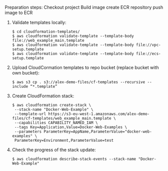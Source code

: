 Preparation steps:
Checkout project
Build image
create ECR repository
push image to ECR

1. Validate templates locally:
      ```
      $ cd cloudformation-templates/
      $ aws cloudformation validate-template --template-body file://web_example_main.template
      $ aws cloudformation validate-template --template-body file://vpc-setup.template
      $ aws cloudformation validate-template --template-body file://ecs-setup.template
      ```
1. Upload CloudCormation templates to repo bucket (replace bucket with own bucket):
      ```
      $ aws s3 cp . s3://alex-demo-files/cf-templates --recursive --include “*.template”
      ```
1. Create CloudFormation stack:
      ```
      $ aws cloudformation create-stack \
       --stack-name "Docker-Web-Example" \
       --template-url https://s3-eu-west-1.amazonaws.com/alex-demo-files/cf-templates/web_example_main.template \
       --capabilities CAPABILITY_NAMED_IAM \
       --tags Key=Application,Value=Docker-Web-Examples \
       --parameters ParameterKey=AppName,ParameterValue="docker-web-examples" \
       ParameterKey=Environment,ParameterValue=test
      ```
1. Check the progress of the stack update:
      ```
      $ aws cloudformation describe-stack-events --stack-name "Docker-Web-Example"
      ```
